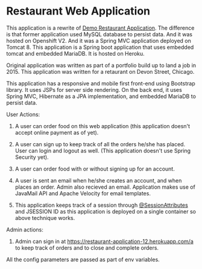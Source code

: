 # Restaurant Web Application

This application is a rewrite of [Demo Restaurant Application](https://github.com/farazdurrani/demo-restaurant-webapplication). The difference is that former application used MySQL database to persist data. And it was hosted on Openshift V2. And it was a Spring MVC application deployed on Tomcat 8. This application is a Spring boot application that uses embedded tomcat and embedded MariaDB. It is hosted on Heroku. 

Original application was written as part of a portfolio build up to land a job in 2015. This application was written for a retaurant on Devon Street, Chicago.

This application has a responsive and mobile first front-end using Bootstrap library. It uses JSPs for server side rendering. On the back end, it uses Spring MVC, Hibernate as a JPA implementation, and embedded MariaDB to persist data.

User Actions:

1. A user can order food on this web application (this application doesn't accept online payment as of yet).

2. A user can sign up to keep track of all the orders he/she has placed. User can login and logout as well. (This application doesn't use Spring Security yet).

3. A user can order food with or without signing up for an account.

4. A user is sent an email when he/she creates an account, and when places an order. Admin also recieved an email. Application makes use of JavaMail API and Apache Velocity for email templates. 

5. This application keeps track of a session through [@SessionAttributes](https://docs.spring.io/spring/docs/current/javadoc-api/org/springframework/web/bind/annotation/SessionAttributes.html) and JSESSION ID as this application is deployed on a single container so above technique works. 

Admin actions:

1. Admin can sign in at https://restaurant-application-12.herokuapp.com/a to keep track of orders and to close and complete orders. 

All the config parameters are passed as part of env variables.

